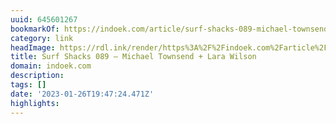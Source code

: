```yaml
---
uuid: 645601267
bookmarkOf: https://indoek.com/article/surf-shacks-089-michael-townsend-lara-wilson/
category: link
headImage: https://rdl.ink/render/https%3A%2F%2Findoek.com%2Farticle%2Fsurf-shacks-089-michael-townsend-lara-wilson%2F
title: Surf Shacks 089 – Michael Townsend + Lara Wilson
domain: indoek.com
description: 
tags: []
date: '2023-01-26T19:47:24.471Z'
highlights: 
---
```



